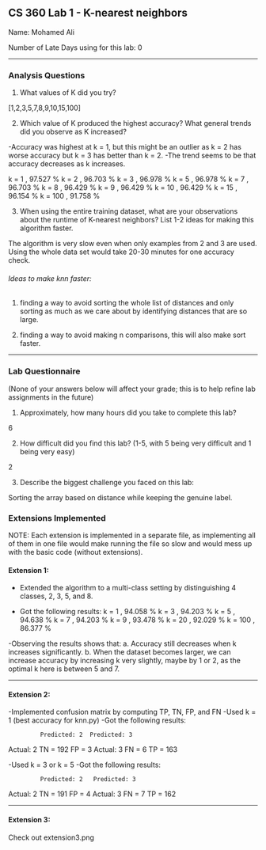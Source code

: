 ## CS 360 Lab 1 - K-nearest neighbors

Name: Mohamed Ali

Number of Late Days using for this lab: 0

---

### Analysis Questions

1. What values of K did you try?

[1,2,3,5,7,8,9,10,15,100]

2. Which value of K produced the highest accuracy? What general trends did you
observe as K increased?

-Accuracy was highest at k = 1, but this might be an outlier as k = 2
  has worse accuracy but k = 3 has better than k = 2.
-The trend seems to be that accuracy decreases as k increases.

k =  1 ,  97.527 %
k =  2 ,  96.703 %
k =  3 ,  96.978 %
k =  5 ,  96.978 %
k =  7 ,  96.703 %
k =  8 ,  96.429 %
k =  9 ,  96.429 %
k =  10 ,  96.429 %
k =  15 ,  96.154 %
k =  100 ,  91.758 %

3. When using the entire training dataset, what are your observations about the
runtime of K-nearest neighbors? List 1-2 ideas for making this algorithm faster.

The algorithm is very slow even when only examples from 2 and 3 are used.
Using the whole data set would take 20-30 minutes for one accuracy check.

###### Ideas to make knn faster:

1. finding a way to avoid sorting the whole list of distances and only sorting
as much as we care about by identifying distances that are so large.

2. finding a way to avoid making n comparisons, this will also make sort faster.


---

### Lab Questionnaire

(None of your answers below will affect your grade; this is to help refine lab
assignments in the future)

1. Approximately, how many hours did you take to complete this lab?

 6

2. How difficult did you find this lab? (1-5, with 5 being very difficult and
  1 being very easy)

 2

3. Describe the biggest challenge you faced on this lab:

 Sorting the array based on distance while keeping the genuine label.


### Extensions Implemented

NOTE: Each extension is implemented in a separate file, as implementing all of
  them in one file would make running the file so slow and would mess up with
  the basic code (without extensions).

#### Extension 1:

- Extended the algorithm to a multi-class setting by distinguishing 4 classes,
2, 3, 5, and 8.

- Got the following results:
k =  1 ,  94.058 %
k =  3 ,  94.203 %
k =  5 ,  94.638 %
k =  7 ,  94.203 %
k =  9 ,  93.478 %
k =  20 ,  92.029 %
k =  100 ,  86.377 %

-Observing the results shows that:
  a. Accuracy still decreases when k increases significantly.
  b. When the dataset becomes larger, we can increase accuracy by increasing
    k very slightly, maybe by 1 or 2, as the optimal k here is between 5 and 7.

-------------------------------------------------------------------------------

#### Extension 2:

-Implemented confusion matrix by computing TP, TN, FP, and FN
-Used k = 1 (best accuracy for knn.py)
-Got the following results:

             Predicted: 2  Predicted: 3
Actual: 2     TN =  192      FP =  3
Actual: 3      FN =  6      TP =  163


-Used k = 3 or k = 5
-Got the following results:

             Predicted: 2   Predicted: 3
Actual: 2     TN =  191       FP =  4
Actual: 3      FN =  7       TP =  162

-------------------------------------------------------------------------------

#### Extension 3:

Check out extension3.png
